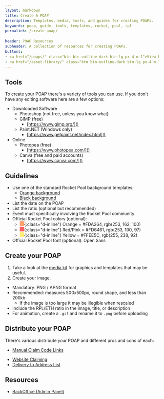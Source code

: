 ```yaml
---
layout: markdown
title: Create A POAP
description: Templates, media, tools, and guides for creating POAPs.
keywords: poap, guide, tools, templates, rocket, pool, rpl
permalink: /create-poap/

header: POAP Resources
subheader: A collection of resources for creating POAPs.
buttons:
- <a href="/poaps/" class="btn btn-outline-dark btn-lg px-4 m-1">View POAPs</a>
- <a href="/asset-library/" class="btn btn-outline-dark btn-lg px-4 m-1">Media Kit</a>
---
```



## Tools

To create your POAP there's a variety of tools you can use. If you don't have any editing software here are a few options:
    
- Downloaded Software
  - Photoshop (not free, unless you know what)
  - GIMP (free)
    - [https://www.gimp.org/]()
  - Paint.NET (Windows only)
    - [https://www.getpaint.net/index.html]()
- Online
  - Photopea (free)
    - [https://www.photopea.com/]()
  - Canva (free and paid accounts)
    - [https://www.canva.com/]()


## Guidelines

- Use one of the standard Rocket Pool background templates:
  - [Orange background](/assets/img/poap-templates/background-circle-orange.png)
  - [Black background](/assets/img/poap-templates/background-circle-black.png)
- List the date on the POAP
- List the ratio (optional but recommended)
- Event must specifically involving the Rocket Pool community
- Official Rocket Pool colors (optional):
  - ![](/assets/img/other/color-rp-orange.png){:class="d-inline"} Orange = #FDA264, rgb(253, 162, 100)
  - ![](/assets/img/other/color-rp-red.png){:class="d-inline"} Red/Pink = #FD6461, rgb(253, 100, 97)
  - ![](/assets/img/other/color-rp-yellow.png){:class="d-inline"} Yellow = #FFEE5C, rgb(255, 238, 92)
- Official Rocket Pool font (optional): Open Sans


## Create your POAP

1. Take a look at the [media kit](/poap-templates) for graphics and templates that may be useful.
1. Create your image.
  - Mandatory: PNG / APNG format
  - Recommended: measures 500x500px, round shape, and less than 200kb
    - If the image is too large it may be illegible when rescaled 
  - Include the RPL/ETH ratio in the image, title, or description
  - For animation, create a `.gif` and rename it to `.png` before uploading 


## Distribute your POAP

There's various distribute your POAP and different pros and cons of each:
- [Manual Claim Code Links](https://medium.com/@Tjaaark/how-to-create-a-poap-for-your-own-event-e3ff520a72fc#eb07)
<!-- - [POAP App Secret Codes]() -->
- [Website Claiming](https://tomso11.medium.com/how-to-set-up-a-poap-website-511ef979ea19)
- [Delivery to Address List](https://tomso11.medium.com/how-to-set-up-a-poap-delivery-55332172193c)

<!-- 1. Fill out [this form](https://app.poap.xyz/admin/events/new).
  1. You will receive an email with the next steps.
1. Announce POAP and distribute the link/claims.
  1. It's customary to send the team claim links as well.
1. You can edit the event through the link in the email recieved after the POAP creation. -->


## Resources

- [BackOffice (Admin Panel)](https://app.poap.xyz/admin/)

<!-- 1. Fill out [this form](https://app.poap.xyz/admin/events/new).
1. You will receive an email with the next steps. -->

<!-- 1. Follow [these steps](https://tomso11.medium.com/how-to-set-up-a-poap-website-511ef979ea19) to create and distribute the POAP.
  1. Make sure to leave the *Requested Codes* field in 0 when creating the event and to check the *Active Website* and *Captcha Activated* boxes when creating the website (a claiming interface so you don't need to manually hand out the claim codes).
1. Announce POAP and distribute the link/claims.
  1. Due to bots/farmers, it's best to post any public links as a picture (take a screenshot of the URL).
1. You can edit the event or create more claims through the [website panel](https://app.poap.xyz/admin/websites). -->